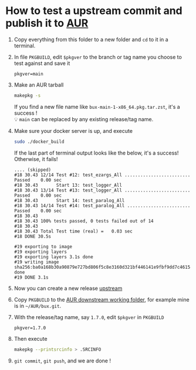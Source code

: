 # How to test a upstream commit and publish it to [AUR](https://aur.archlinux.org/)

1. Copy everything from this folder to a new folder and `cd` to it in a terminal.
2. In file `PKGBUILD`, edit `$pkgver` to the branch or tag name you choose to test against and save it

   ~~~PKGBUILD
   pkgver=main
   ~~~

3. Make an AUR tarball

   ~~~bash
   makepkg -s
   ~~~

   If you find a new file name like `bux-main-1-x86_64.pkg.tar.zst`, it's a success !<br>
   💡 `main` can be replaced by any existing release/tag name.

4. Make sure your docker server is up, and execute

   ~~~bash
   sudo ./docker_build
   ~~~

   If the last part of terminal output looks like the below, it's a success! Otherwise, it fails!

   ~~~
   .... (skipped)
   #18 30.43 12/14 Test #12: test_ezargs_All .........................   Passed    0.00 sec
   #18 30.43       Start 13: test_logger_All
   #18 30.43 13/14 Test #13: test_logger_All .........................   Passed    0.00 sec
   #18 30.43       Start 14: test_paralog_All
   #18 30.43 14/14 Test #14: test_paralog_All ........................   Passed    0.00 sec
   #18 30.43 
   #18 30.43 100% tests passed, 0 tests failed out of 14
   #18 30.43 
   #18 30.43 Total Test time (real) =   0.03 sec
   #18 DONE 30.5s

   #19 exporting to image
   #19 exporting layers
   #19 exporting layers 3.1s done
   #19 writing image sha256:ba0a168b30a90879e727bd806f5c8e3160d321bf446141e9fbf9dd7c46157947 done
   #19 DONE 3.1s
   ~~~

5. Now you can create a new release [upstream](https://github.com/buck-yeh/bux/releases)
6. Copy `PKGBUILD` to the [AUR downstream working folder](https://wiki.archlinux.org/title/AUR_submission_guidelines), for example mine is in `~/AUR/bux.git`.
7. With the release/tag name, say `1.7.0`, edit `$pkgver` in `PKGBUILD`

   ~~~PKGBUILD
   pkgver=1.7.0
   ~~~

8. Then execute

   ~~~bash
   makepkg --printsrcinfo > .SRCINFO
   ~~~

9. `git commit`, `git push`, and we are done !
